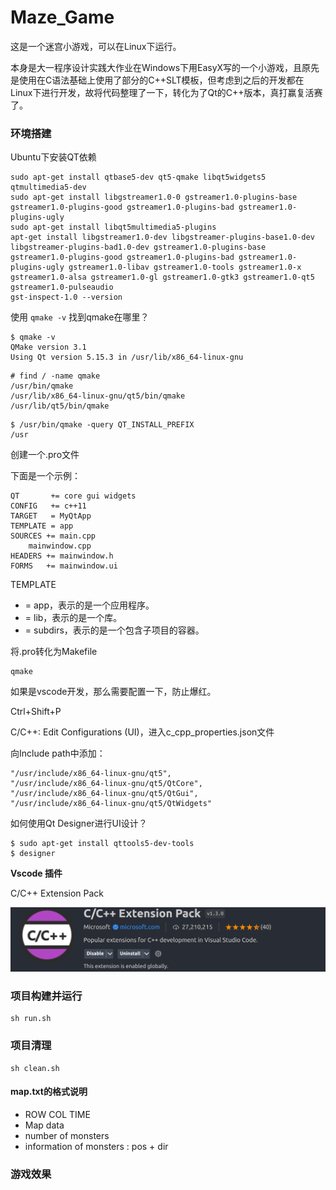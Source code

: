 # Maze_Game

这是一个迷宫小游戏，可以在Linux下运行。

本身是大一程序设计实践大作业在Windows下用EasyX写的一个小游戏，且原先是使用在C语法基础上使用了部分的C++SLT模板，但考虑到之后的开发都在Linux下进行开发，故将代码整理了一下，转化为了Qt的C++版本，真打赢复活赛了。

### 环境搭建

Ubuntu下安装QT依赖

```
sudo apt-get install qtbase5-dev qt5-qmake libqt5widgets5 qtmultimedia5-dev 
sudo apt-get install libgstreamer1.0-0 gstreamer1.0-plugins-base gstreamer1.0-plugins-good gstreamer1.0-plugins-bad gstreamer1.0-plugins-ugly
sudo apt-get install libqt5multimedia5-plugins
apt-get install libgstreamer1.0-dev libgstreamer-plugins-base1.0-dev libgstreamer-plugins-bad1.0-dev gstreamer1.0-plugins-base gstreamer1.0-plugins-good gstreamer1.0-plugins-bad gstreamer1.0-plugins-ugly gstreamer1.0-libav gstreamer1.0-tools gstreamer1.0-x gstreamer1.0-alsa gstreamer1.0-gl gstreamer1.0-gtk3 gstreamer1.0-qt5 gstreamer1.0-pulseaudio
gst-inspect-1.0 --version
```

使用 `qmake -v` 找到qmake在哪里？

```
$ qmake -v
QMake version 3.1
Using Qt version 5.15.3 in /usr/lib/x86_64-linux-gnu
```

```
# find / -name qmake
/usr/bin/qmake
/usr/lib/x86_64-linux-gnu/qt5/bin/qmake
/usr/lib/qt5/bin/qmake
```

```
$ /usr/bin/qmake -query QT_INSTALL_PREFIX
/usr
```

创建一个.pro文件

下面是一个示例：

```
QT       += core gui widgets
CONFIG   += c++11
TARGET   = MyQtApp
TEMPLATE = app
SOURCES += main.cpp 
    mainwindow.cpp
HEADERS += mainwindow.h
FORMS   += mainwindow.ui
```

TEMPLATE

* = app，表示的是一个应用程序。
* = lib，表示的是一个库。
* = subdirs，表示的是一个包含子项目的容器。

将.pro转化为Makefile

```
qmake
```

如果是vscode开发，那么需要配置一下，防止爆红。

Ctrl+Shift+P

C/C++: Edit Configurations (UI)，进入c_cpp_properties.json文件

向Include path中添加：

```
"/usr/include/x86_64-linux-gnu/qt5",
"/usr/include/x86_64-linux-gnu/qt5/QtCore",
"/usr/include/x86_64-linux-gnu/qt5/QtGui",
"/usr/include/x86_64-linux-gnu/qt5/QtWidgets"
```

如何使用Qt Designer进行UI设计？

```
$ sudo apt-get install qttools5-dev-tools
$ designer
```



**Vscode 插件**

C/C++ Extension Pack

<img src="README.assets/image-20240331094825538.png" alt="image-20240331094825538" style="zoom: 67%;" />



### 项目构建并运行

```
sh run.sh
```


### 项目清理

```
sh clean.sh
```



#### map.txt的格式说明

- ROW COL TIME
- Map data
- number of monsters
- information of monsters : pos + dir



### 游戏效果

